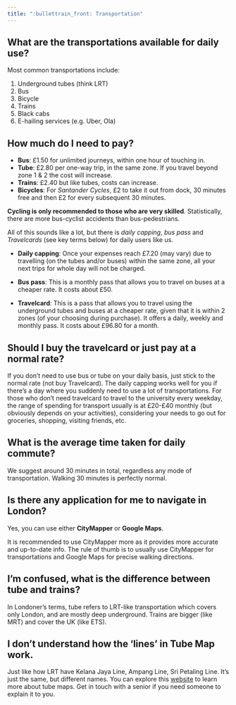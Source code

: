 ```yaml
---
title: ":bullettrain_front: Transportation"
---
```


## What are the transportations available for daily use?

Most common transportations include:

1. Underground tubes (think LRT)
2. Bus
3. Bicycle
4. Trains
5. Black cabs
6. E-hailing services (e.g. Uber, Ola)

<!-- London is cashless, meaning most services do not accept cash (but you can top-up your cards at tube stations). You can use your contactless debit cards (ie Monzo, Barclays cards) or Oyster cards (only for public transportations, available to be purchased at tube stations). There are Oyster cards specially for students which you can have discounted rates (read more here). -->

## How much do I need to pay?

- **Bus**: £1.50 for unlimited journeys, within one hour of touching in.
- **Tube**: £2.80 per one-way trip, in the same zone. If you travel beyond zone 1 & 2 the cost will increase.
- **Trains**: £2.40 but like tubes, costs can increase.
- **Bicycles**: For _Santander Cycles_, £2 to take it out from dock, 30 minutes free and then £2 for every subsequent 30 minutes.

<Error>

**Cycling is only recommended to those who are very skilled**. Statistically, there are more bus-cyclist accidents than bus-pedestrians.

</Error>

All of this sounds like a lot, but there is _daily capping_, _bus pass_ and _Travelcards_ (see key terms below) for daily users like us.

<Accordion title="Key terms">

- **Daily capping**: Once your expenses reach £7.20 (may vary) due to travelling (on the tubes and/or buses) within the same zone, all your next trips for whole day will not be charged.

- **Bus pass**: This is a monthly pass that allows you to travel on buses at a cheaper rate. It costs about £50.

- **Travelcard**: This is a pass that allows you to travel using the underground tubes and buses at a cheaper rate, given that it is within 2 zones (of your choosing during purchase). It offers a daily, weekly and monthly pass. It costs about £96.80 for a month.

</Accordion>

## Should I buy the travelcard or just pay at a normal rate?

If you don’t need to use bus or tube on your daily basis, just stick to the normal rate (not buy Travelcard). The daily capping works well for you if there’s a day where you suddenly need to use a lot of transportations. For those who don’t need travelcard to travel to the university every weekday, the range of spending for transport usually is at £20-£40 monthly (but obviously depends on your activities), considering your needs to go out for groceries, shopping, visiting friends, etc.

## What is the average time taken for daily commute?

We suggest around 30 minutes in total, regardless any mode of transportation. Walking 30 minutes is perfectly normal.

## Is there any application for me to navigate in London?

Yes, you can use either **CityMapper** or **Google Maps**.

It is recommended to use CityMapper more as it provides more accurate and up-to-date info. The rule of thumb is to usually use CityMapper for transportations and Google Maps for precise walking directions.

## I’m confused, what is the difference between tube and trains?

In Londoner’s terms, tube refers to LRT-like transportation which covers only London, and are mostly deep underground. Trains are bigger (like MRT) and cover the UK (like ETS).

## I don’t understand how the ‘lines’ in Tube Map work.
Just like how LRT have Kelana Jaya Line, Ampang Line, Sri Petaling Line. It’s just the same, but different names. You can explore this [website](https://tfl.gov.uk/maps/track/tube) to learn more about tube maps. Get in touch with a senior if you need someone to explain it to you.
